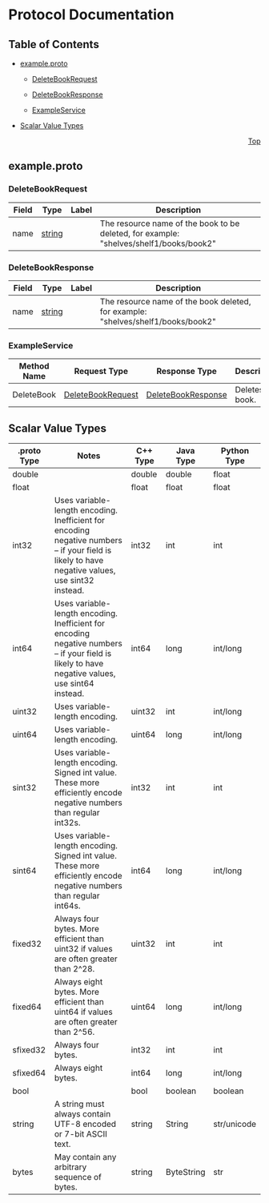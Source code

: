 # Protocol Documentation
<a name="top"/>

## Table of Contents

- [example.proto](#example.proto)
    - [DeleteBookRequest](#example.DeleteBookRequest)
    - [DeleteBookResponse](#example.DeleteBookResponse)
  
  
  
    - [ExampleService](#example.ExampleService)
  

- [Scalar Value Types](#scalar-value-types)



<a name="example.proto"/>
<p align="right"><a href="#top">Top</a></p>

## example.proto



<a name="example.DeleteBookRequest"/>

### DeleteBookRequest



| Field | Type | Label | Description |
| ----- | ---- | ----- | ----------- |
| name | [string](#string) |  | The resource name of the book to be deleted, for example: &#34;shelves/shelf1/books/book2&#34; |






<a name="example.DeleteBookResponse"/>

### DeleteBookResponse



| Field | Type | Label | Description |
| ----- | ---- | ----- | ----------- |
| name | [string](#string) |  | The resource name of the book deleted, for example: &#34;shelves/shelf1/books/book2&#34; |





 

 

 


<a name="example.ExampleService"/>

### ExampleService


| Method Name | Request Type | Response Type | Description |
| ----------- | ------------ | ------------- | ------------|
| DeleteBook | [DeleteBookRequest](#example.DeleteBookRequest) | [DeleteBookResponse](#example.DeleteBookResponse) | Deletes a book. |

 



## Scalar Value Types

| .proto Type | Notes | C++ Type | Java Type | Python Type |
| ----------- | ----- | -------- | --------- | ----------- |
| <a name="double" /> double |  | double | double | float |
| <a name="float" /> float |  | float | float | float |
| <a name="int32" /> int32 | Uses variable-length encoding. Inefficient for encoding negative numbers – if your field is likely to have negative values, use sint32 instead. | int32 | int | int |
| <a name="int64" /> int64 | Uses variable-length encoding. Inefficient for encoding negative numbers – if your field is likely to have negative values, use sint64 instead. | int64 | long | int/long |
| <a name="uint32" /> uint32 | Uses variable-length encoding. | uint32 | int | int/long |
| <a name="uint64" /> uint64 | Uses variable-length encoding. | uint64 | long | int/long |
| <a name="sint32" /> sint32 | Uses variable-length encoding. Signed int value. These more efficiently encode negative numbers than regular int32s. | int32 | int | int |
| <a name="sint64" /> sint64 | Uses variable-length encoding. Signed int value. These more efficiently encode negative numbers than regular int64s. | int64 | long | int/long |
| <a name="fixed32" /> fixed32 | Always four bytes. More efficient than uint32 if values are often greater than 2^28. | uint32 | int | int |
| <a name="fixed64" /> fixed64 | Always eight bytes. More efficient than uint64 if values are often greater than 2^56. | uint64 | long | int/long |
| <a name="sfixed32" /> sfixed32 | Always four bytes. | int32 | int | int |
| <a name="sfixed64" /> sfixed64 | Always eight bytes. | int64 | long | int/long |
| <a name="bool" /> bool |  | bool | boolean | boolean |
| <a name="string" /> string | A string must always contain UTF-8 encoded or 7-bit ASCII text. | string | String | str/unicode |
| <a name="bytes" /> bytes | May contain any arbitrary sequence of bytes. | string | ByteString | str |

